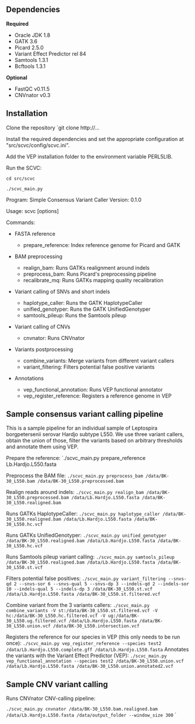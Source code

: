 ## Dependencies

**Required**
* Oracle JDK 1.8
* GATK 3.6
* Picard 2.5.0
* Variant Effect Predictor rel 84
* Samtools 1.3.1
* Bcftools 1.3.1

**Optional**
* FastQC v0.11.5
* CNVnator v0.3

## Installation

Clone the repository
`git clone http://...

Install the required dependencies and set the appropriate configuration at "src/scvc/config/scvc.ini". 

Add the VEP installation folder to the environment variable PERL5LIB.

Run the SCVC:

`cd src/scvc`

`./scvc_main.py`

Program:	Simple Consensus Variant Caller
Version:	0.1.0

Usage:		scvc <command> [options]

Commands:
- FASTA reference
	- prepare_reference:	        Index reference genome for Picard and GATK

- BAM preprocessing
	- realign_bam:		            Runs GATKs realignment around indels
	- preprocess_bam:		        Runs Picard's preprocessing pipeline
	- recalibrate_mq:		        Runs GATKs mapping quality recalibration	

- Variant calling of SNVs and short indels
	- haplotype_caller:	        Runs the GATK HaplotypeCaller
	- unified_genotyper:	        Runs the GATK UnifiedGenotyper
	- samtools_pileup:		        Runs the Samtools pileup

- Variant calling of CNVs
	- cnvnator:		            Runs CNVnator

- Variants postprocessing
	- combine_variants:	        Merge variants from different variant callers
	- variant_filtering:	        Filters potential false positive variants

- Annotations
	- vep_functional_annotation:    Runs VEP functional annotator
	- vep_register_reference:       Registers a reference genome in VEP

## Sample consensus variant calling pipeline

This is a sample pipeline for an individual sample of Leptospira borgpetersenii serovar Hardjo subtype L550. We use three variant callers, obtain the union of those, filter the variants based on arbitrary thresholds and annotate them using VEP.

Prepare the reference:
`./scvc_main.py prepare_reference Lb.Hardjo.L550.fasta

Preprocess the BAM file:
`./scvc_main.py preprocess_bam /data/BK-30_L550.bam /data/BK-30_L550.preprocessed.bam`

Realign reads around indels:
`./scvc_main.py realign_bam /data/BK-30_L550.preprocessed.bam /data/Lb.Hardjo.L550.fasta /data/BK-30_L550.realigned.bam`

Runs GATKs HaplotypeCaller:
`./scvc_main.py haplotype_caller /data/BK-30_L550.realigned.bam /data/Lb.Hardjo.L550.fasta /data/BK-30_L550.hc.vcf`

Runs GATKs UnifiedGenotyper:
`./scvc_main.py unified_genotyper /data/BK-30_L550.realigned.bam /data/Lb.Hardjo.L550.fasta /data/BK-30_L550.hc.vcf`

Runs Samtools pileup variant calling:
`./scvc_main.py samtools_pileup /data/BK-30_L550.realigned.bam /data/Lb.Hardjo.L550.fasta /data/BK-30_L550.st.vcf`

Filters potential false positives:
`./scvc_main.py variant_filtering --snvs-qd 2 --snvs-sor 6 --snvs-qual 5 --snvs-dp 3 --indels-qd 2 --indels-sor 10 --indels-qual 5 --indels-dp 3 /data/BK-30_L550.st.vcf /data/Lb.Hardjo.L550.fasta /data/BK-30_L550.st.filtered.vcf`

Combine variant from the 3 variants callers:
`./scvc_main.py combine_variants -V st:/data/BK-30_L550.st.filtered.vcf -V hc:/data/BK-30_L550.hc.filtered.vcf -V ug:/data/BK-30_L550.ug.filtered.vcf /data/Lb.Hardjo.L550.fasta /data/BK-30_L550.union.vcf /data/BK-30_L550.intersection.vcf`

Registers the reference for our species in VEP (this only needs to be run once):
`./scvc_main.py vep_register_reference --species test2 /data/Lb.Hardjo.L550.complete.gff /data/Lb.Hardjo.L550.fasta`
Annotates the variants with the Variant Effect Predictor (VEP):
`./scvc_main.py vep_functional_annotation --species test2 /data/BK-30_L550.union.vcf /data/Lb.Hardjo.L550.fasta /data/BK-30_L550.union.annotated2.vcf`



## Sample CNV variant calling

Runs CNVnator CNV-calling pipeline:

`./scvc_main.py cnvnator /data/BK-30_L550.bam.realigned.bam /data/Lb.Hardjo.L550.fasta /data/output_folder --window_size 300`
`
